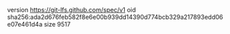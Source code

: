 version https://git-lfs.github.com/spec/v1
oid sha256:ada2d676feb582f8e6e00b939dd14390d774bcb329a217893edd06e07e461d4a
size 9517
